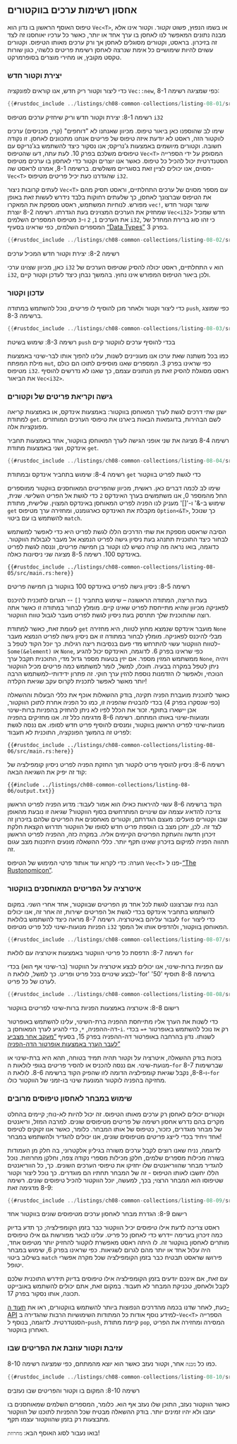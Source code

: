 ## אחסון רשימות ערכים בווקטורים

טיפוס האוסף הראשון בו נדון הוא `Vec<T>`, או בשמו הנפוץ, פשוט _וקטור_. וקטור אינו אלא מבנה נתונים המאפשר לנו לאחסן בו ערך אחד או יותר, כאשר כל ערכיו יאוחסנו זה לצד זה בזיכרון. בראסט, וקטורים מסוגלים לאחסן אך ורק ערכים מאותו הטיפוס. וקטורים עשוים להיות שימושיים כל אימת שנרצה לאחסן רשימת פריטים כלשהי, כגון שורות טקסט מקובץ, או מחירי מוצרים בסופרמרקט.

### יצירת וקטור חדש

כדי ליצור וקטור ריק חדש, אנו קוראים לפונקציה `Vec::new`, כפי שמציגה רשימה 8-1:

```rust
{{#rustdoc_include ../listings/ch08-common-collections/listing-08-01/src/main.rs:here}}
```

<span class="caption">רשימה 8-1: יצירת וקטור חדש וריק שיחזיק ערכים מטיפוס `i32`</span>

שימו לב שהוספנו כאן ביאור טיפוס. מכיוון שאנחנו לא "דוחפים" (קרי, מכניסים) ערכים לווקטור הזה, ראסט לא יודעת איזה טיפוס של פריטים אנחנו מתכוונים לאחסן. זו נקודה חשובה. וקטורים מיושמים באמצעות ג’נריקס; אנו נסקור כיצד להשתמש בג’נריקס עם טיפוסים משלכם בפרק 10. לעת עתה, דעו שהטיפוס `Vec<T>` המסופק על ידי הספרייה הסטנדרטית יכול להכיל כל טיפוס. כאשר אנו יוצרים וקטור כדי לאחסון בו ערכים מטיפוס מסוים, אנו יכולים לציין זאת בסוגריים משולשים. ברשימה 8-1, אמרנו לראסט שה-`Vec<T>` שהגדרנו כעת יכיל פריטים מטיפוס `i32`.

לעתים קרובות ניצור `Vec<T>` עם מספר מסוים של ערכים התחלתיים, וראסט תסיק מהם את הטיפוס שברצונך לאחסן, כך שלעתים רחוקות בלבד נידרש לעשות זאת באופן מפורש. לנוחיות המשתמש, ראסט מספקת את המאקרו `vec!`, שיוצר וקטור חדש שמחזיק את הערכים המצוינים בעת הגדרתו. רשימה 8-2 יוצרת `Vec<i32>` חדש שמכיל את הערכים `1`, `2` ו-`3` מטיפוס המספרים השלמים `i32`, כי זהו סוג ברירת המחדל של המספרים השלמים, כפי שראינו בסעיף [“Data Types”][data-types]<!-- ignore --> בפרק 3.

```rust
{{#rustdoc_include ../listings/ch08-common-collections/listing-08-02/src/main.rs:here}}
```

<span class="caption">רשימה 8-2: יצירת וקטור חדש המכיל ערכים</span>

כאן, מכיוון שצוינו ערכי `i32` התחלתיים, ראסט יכולה להסיק שטיפוס הערכים של `v` הוא `i32`, ולכן ביאור הטיפוס המפורש אינו נחוץ. בהמשך נבחן כיצד לעדכן וקטור קיים.

### עדכון וקטור

כדי ליצור וקטור ולאחר מכן להוסיף לו פריטים, נוכל להשתמש במתודה `push`, כפי שמוצג ברשימה 8-3.

```rust
{{#rustdoc_include ../listings/ch08-common-collections/listing-08-03/src/main.rs:here}}
```

<span class="caption">רשימה 8-3: שימוש בשיטת `push` בכדי להוסיף ערכים לווקטור קיים</span>

כמו בכל משתנה שאת ערכו אנו מעוניינים לשנות, עלינו להפוך אותו לבר-שינוי באמצעות מילת המפתח `mut`, כפי שראינו בפרק 3. המספרים שאנו מוסיפים לתוכו הם כולם מטיפוס `i32`. ראסט מסוגלת להסיק זאת מן הנתונים עצמם, כך שאנו לא נדרשים להוסיף את הביאור `Vec<i32>`.

### גישה וקריאת פריטים של וקטורים

ישנן שתי דרכים לגשת לערך המאוחסן בווקטור: באמצעות אינדקס, או באמצעות קריאה למתודת `get`. לשם הבהירות, בדוגמאות הבאות ביארנו את טיפוסי הערכים המוחזרים מפונקציות אלה.

רשימה 8-4 מציגה את שני אופני הגישה לערך המאוחסן בווקטור, אחד באמצעות תחביר אינדקס, ושני באמצעות מתודת `get`.

```rust
{{#rustdoc_include ../listings/ch08-common-collections/listing-08-04/src/main.rs:here}}
```

<span class="caption">רשימה 8-4: שימוש בתחביר אינדקס ובמתודת `get` כדי לגשת לפריט בווקטור</span>

שימו לב לכמה דברים כאן. ראשית, מכיוון שהפריטים המאוחסנים בווקטור ממוספרים החל מהמספר 0, אנו משתמשים בערך האינדקס `2` כדי לגשת אל הפריט השלישי. שנית, שימוש ב-&' ו-'[]' מעניק לנו הפניה לפריט המאוחסן באינדקס המצוין. שלישית, מתודת `get` מקבלת את האינדקס כארגומנט, ומחזירה ערך מטיפוס `Option<&T>`, כך שנוכל להשתמש בו עם ביטוי `match`.

הסיבה שראסט מספקת את שתי הדרכים הללו לגשת לפריט היא כדי לאפשר למשתמש לבחור כיצד התוכנית תתנהג בעת ניסיון גישה לפריט הנמצא אל מעבר לגבולות הווקטור. כדוגמה, בואו נראה מה קורה כשיש לנו וקטור בן חמישה פריטים, וננסה לגשת לפריט באינדקס 100. רשימה 8-5 מציגה שני ניסיונות כאלה.

```rust,should_panic,panics
{{#rustdoc_include ../listings/ch08-common-collections/listing-08-05/src/main.rs:here}}
```

<span class="caption">רשימה 8-5: ניסיון גישה לפריט באינדקס 100 בווקטור בן חמישה פריטים</span>

בעת הריצה, המתודה הראשונה – שימוש בתחביר `[]` -- תגרום לתוכנית להיכנס לפאניקה מכיוון שהיא מתייחסת לפריט שאינו קיים. מומלץ לבחור במתודה זו כאשר אתה רוצה שהתוכנית שלך תתרסק בעת ניסיון לגשת לפריט מעבר לגבול טווח הווקטור.

לעומת זאת, כאשר למתודת `get` מועבר אינדקס שנמצא מחוץ לטווח, היא מחזירה `None` מבלי להיכנס לפאניקה. מומלץ לבחור במתודה זו אם ניסיון גישה לפריט הנמצא מעבר לטווח הווקטור עשוי להתרחש מדי פעם בנסיבות ריצה רגילות. כך יוכל הקוד לטפל ב-`Some(&element)` או `None`, כפי שראינו בפרק 6. לדוגמה, האינדקס יכול להגיע ממשתמש המזין מספר. אם יזין בטעות מספר גדול מדי, התוכנית תקבל ערך `None`, ויהיה ניתן לטפל במקרה בבעיה. תוכלו, למשל, לומר למשתמש כמה פריטים מכיל הווקטור הנוכחי, ולאפשר לו הזדמנות נוספת להזין ערך חוקי. זה פתרון ידידותי-למשתמש הרבה יותר מאשר לאפשר לתכנית לקרוס עקב שגיאת הקלדה!

כאשר לתוכנית מועברת הפניה תקינה, בודק ההשאלות אוכף את כללי הבעלות וההשאלה (כפי שנסקרו בפרק 4) בכדי להבטיח שהפניה זו, כמו כל הפניה אחרת לתוכן הווקטור, אכן יישארו בתוקף. זכור את הכלל לפיו לא ניתן להחזיק בהפניות ברות-שינוי ומנועות-שינוי באותו המתחם. רשימה 8-6 מדגימה כלל זה. אנו מחזיקים בהפניה מנועת-שינוי לפריט הראשון בווקטור, ומנסים להוסיף פריט חדש לסופו. אם ננסה לגשת לפריט זה בהמשך הפונקציה, התוכנית לא תעבוד:

```rust,ignore,does_not_compile
{{#rustdoc_include ../listings/ch08-common-collections/listing-08-06/src/main.rs:here}}
```

<span class="caption">רשימה 8-6: ניסיון להוסיף פריט לוקטור תוך החזקת הפניה לפריט</span> ניסיון קומפילציה של קוד זה יפיק את השגיאה הבאה:

```console
{{#include ../listings/ch08-common-collections/listing-08-06/output.txt}}
```

הקוד ברשימה 8-6 עשוי להיראות כאילו הוא אמור לעבוד: מדוע הפניה לפריט הראשון צריכה להדאיג עצמה עם שינויים המתרחשים בסוף הווקטור? שגיאה זו נובעת מהאופן שבו וקטורים פועלים: מעצם הגדרתם, וקטורים מאחסנים את הפריטים שלהם בזיכרון זה לצד זה. לכן, יתכן מצב בו הוספת פריט חדש לסופו של הווקטור תדרוש הקצאת חלקת זיכרון חדשה והעתקת הפריטים הקיימים אליה. במקרה כזה, ההפניה לפריט הראשון תהווה הפניה למיקום בזיכרון 
שאינו תקף יותר. כללי ההשאלה מונעים היתכנות מצב עגום זה.

הערה: כדי לקרוא עוד אותוד פרטי המימוש של הטיפוס `Vec<T>` פנו ל-[“The Rustonomicon”][nomicon].

### איטרציה על הפריטים המאוחסנים בווקטור

הבה נניח שברצוננו לגשת לכל אחד מן הפריטים שבווקטור, אחד אחרי השני. במקום להשתמש בתחביר אינדקס בכדי לגשת אל הפריטים ישירות, זה אחר זה, אנו יכולים לעבור עליהם באיטרציה. רשימה 8-7 מראה כיצד להשתמש בלולאת `for` כדי ליצור הפניות מנועות-שינוי לכל פריט מטיפוס `i32` המאוחסן בווקטור, ולהדפיס אותו אל המסך.

```rust
{{#rustdoc_include ../listings/ch08-common-collections/listing-08-07/src/main.rs:here}}
```

<span class="caption">רשימה 8-7: הדפסת כל פריטי הווקטור באמצעות איטרציה עם לולאת `for`</span>

עם הפניות ברות-שינוי, אנו יכולים לבצע איטרציה על הווקטור (בר-שינוי אף הוא) בכדי לבצע שינויים בכל פריט ופריט. כך למשל, לולאת ה-'for' ברשימה 8-8 תוסיף '50' לערכו של כל פריט.

```rust
{{#rustdoc_include ../listings/ch08-common-collections/listing-08-08/src/main.rs:here}}
```

<span class="caption">רישום 8-8: איטרציה באמצעות הפניות ברות-שינוי לפריטים בווקטור</span>

כדי לשנות את הערך אליו מתייחסת ההפניה ברת-השינוי, עלינו להשתמש באופרטור דה-ההפניה, `*`, כדי להגיע לערך המאוחסן ב-`i`. רק אז נוכל להשתמש באופרטור `+=` בכדי לשנותו. נדון בהרחבה באופרטור דה-ההפניה בפרק 15, בסעיף [“מעקב אחר מצביע לעבר הערך באמצעות אופרטור הדה-הפניה”][deref]<!-- ignore -->

בזכות בודק ההשאלה, איטרציה על וקטור תהיה תמיד בטוחה, תהא היא ברת-שינוי או מנועת-שינוי. אם ננסה להכניס או להסיר פריטים בגופי לולאות ה-`for` שברשימות 8-7 ו-8-8, נקבל שגיאת קומפילציה הדומה לזו שהפיק הקוד ברשימה 8-6. לולאת ה-`for` מחזיקה בהפניה לוקטור המונעת שינוי בו-זמני של הווקטור כולו.

### שימוש במבחר לאחסון טיפוסים מרובים

וקטורים יכולים לאחסן רק ערכים מאותו הטיפוס. זה יכול להיות לא-נוח; קיימים בהחלט מקרים בהם נדרש אחסון רשימה של פריטים מטיפוסים שונים. למרבה המזל, וריאנטים של מבחר מוגדרים, כזכור, כטיפוס של אותו המבחר. כלומר, כאשר אנו זקוקים לטיפוס אחד ויחיד בכדי לייצג פריטים מטיפוסים שונים, אנו יכולים להגדיר ולהשתמש במבחר!

לדוגמה, נניח שאנו רוצים לקבל ערכים משורה בגיליון אלקטרוני, בה חלק מן העמודות בשורה מכילות מספרים שלמים, חלקן מכילות מספרי נקודה צפה, וחלקן מחרוזות. נוכל להגדיר מבחר שהווריאנטים שלו יחזיקו את טיפוסי הערכים השונים. כך, כל הווריאנטים הללו יחשבו לאותו הטיפוס - זה של המבחר תחתיו הם מוגדרים. כך נוכל ליצור וקטור שטיפוסו הוא המבחר הרצוי; בכך, למעשה, יוכל הווקטור להכיל טיפוסים שונים. רשימה 8-9 מדגימה זאת:

```rust
{{#rustdoc_include ../listings/ch08-common-collections/listing-08-09/src/main.rs:here}}
```

<span class="caption">רישום 8-9: הגדרת מבחר לאחסון ערכים מטיפוסים שונים בווקטור אחד</span>

ראסט צריכה לדעת אילו טיפוסים יכיל הווקטור כבר בזמן הקומפילציה; כך תדע בדיוק כמה זיכרון בערימה יידרש כדי לאחסן כל פריט. עלינו לבאר מפורשות גם אילו טיפוסים מותרים לאחסון בווקטור זה. לו היתה ראסט מאפשרת לוקטור להחזיק יותר מטיפוס אחד, היה עלול אחד או יותר מהם לגרום לשגיאות. כפי שראינו בפרק 6, שימוש במבחר בשילוב ביטוי `match` פירושו שראסט תבטיח כבר בזמן הקומפילציה שכל מקרה אפשרי יטופל.

עם זאת, אם אינכם יודעים בזמן הקומפילציה אילו טיפוסים בדיוק תידרש התוכנית שלכם לקבל ולאחסן, טכניקת המבחר לא תעבוד. במקום זאת, אתם יכולים להשתמש באובייקט תכונה, אותו נסקור בפרק 17.

כעת, לאחר שדנו בכמה מהדרכים הנפוצות ביותר להשתמש בווקטורים, ראו את [תעוד ה-API][vec-api]<!-- ignore --> למידע נוסף אודות כל המתודות השימושיות הרבות שהגדירה ב-`Vec<T>` הספרייה הסנטדרטית. לדוגמה, בנוסף ל-`push`, קיימת מתודת `pop`, המסירה ומחזירה את הפריט האחרון בווקטור.

### עזיבת וקטור עוזבת את הפריטים שבו

כמו כל `מבנה` אחר, וקטור נעזב כאשר הוא יוצא מהמתחם, כפי שמציגה רשימה 8-10.

```rust
{{#rustdoc_include ../listings/ch08-common-collections/listing-08-10/src/main.rs:here}}
```

<span class="caption">רשימה 8-10: המקום בו וקטור והפריטים שבו נעזבים </span>

כאשר הווקטור נעזב, התוכן שלו נעזב אף הוא. כלומר, המספרים השלמים שמאוחסנים בו יעזבו ולא יהיו זמינים יותר. בודק ההשאלה מבטיח שכל ההפניות לתוכנו של הווקטור מתבצעות רק בזמן שהווקטור עצמו תקף.

בואו נעבור לסוג האוסף הבא: `מחרוזת`!

[data-types]: ch03-02-data-types.html#data-types
[nomicon]: ../nomicon/vec/vec.html
[vec-api]: ../std/vec/struct.Vec.html
[deref]: ch15-02-deref.html#following-the-pointer-to-the-value-with-the-dereference-operator
